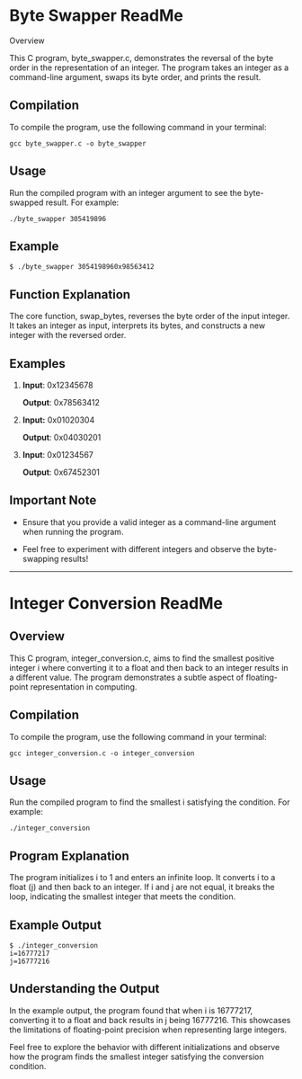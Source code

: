 
# Byte Swapper ReadMe

Overview

This C program, byte_swapper.c, demonstrates the reversal of the byte order in the representation of an integer. The program takes an integer as a command-line argument, swaps its byte order, and prints the result.

## Compilation

To compile the program, use the following command in your terminal:

```
gcc byte_swapper.c -o byte_swapper
```

## Usage

Run the compiled program with an integer argument to see the byte-swapped result. For example:

```
./byte_swapper 305419896
```

## Example

```
$ ./byte_swapper 3054198960x98563412
```

## Function Explanation

The core function, swap_bytes, reverses the byte order of the input integer. It takes an integer as input, interprets its bytes, and constructs a new integer with the reversed order.

## Examples

1. **Input**: 0x12345678

   **Output**: 0x78563412

2. **Input:** 0x01020304

   **Output**: 0x04030201

3. **Input**: 0x01234567

   **Output**: 0x67452301
   
## Important Note

- Ensure that you provide a valid integer as a command-line argument when running the program.

- Feel free to experiment with different integers and observe the byte-swapping results!
  
---

# Integer Conversion ReadMe

## Overview

This C program, integer_conversion.c, aims to find the smallest positive integer i where converting it to a float and then back to an integer results in a different value. The program demonstrates a subtle aspect of floating-point representation in computing.

## Compilation

To compile the program, use the following command in your terminal:

```
gcc integer_conversion.c -o integer_conversion
```

## Usage

Run the compiled program to find the smallest i satisfying the condition. For example:

```
./integer_conversion
```

## Program Explanation

The program initializes i to 1 and enters an infinite loop. It converts i to a float (j) and then back to an integer. If i and j are not equal, it breaks the loop, indicating the smallest integer that meets the condition.

## Example Output

```
$ ./integer_conversion
i=16777217
j=16777216
```
## Understanding the Output

In the example output, the program found that when i is 16777217, converting it to a float and back results in j being 16777216. This showcases the limitations of floating-point precision when representing large integers.

Feel free to explore the behavior with different initializations and observe how the program finds the smallest integer satisfying the conversion condition.




